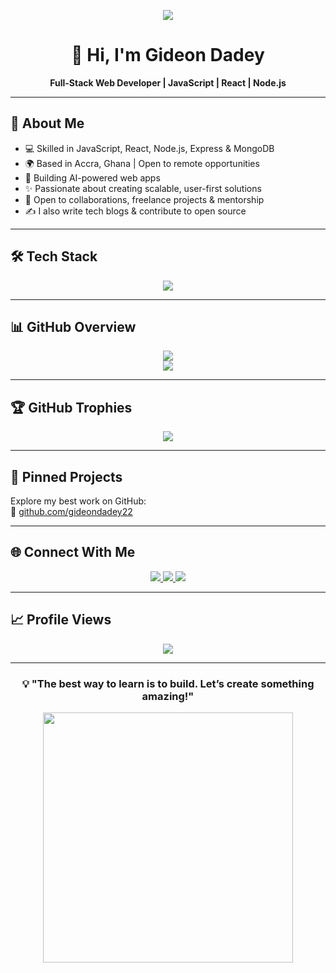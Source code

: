 <!-- Profile Banner -->
<p align="center">
  <img src="https://readme-typing-svg.herokuapp.com?font=Fira+Code&pause=500&color=38C2FF&center=true&vCenter=true&width=435&lines=Full-Stack+Developer;React+|+Node.js+|+JavaScript;Let's+Build+Something+Awesome!" />
</p>

<h1 align="center">👋 Hi, I'm Gideon Dadey</h1>

<p align="center">
  <strong>Full-Stack Web Developer | JavaScript | React | Node.js</strong>
</p>

---

## 🚀 About Me
- 💻 Skilled in JavaScript, React, Node.js, Express & MongoDB  
- 🌍 Based in Accra, Ghana | Open to remote opportunities  
- 🔭 Building AI-powered web apps  
- ✨ Passionate about creating scalable, user-first solutions  
- 🤝 Open to collaborations, freelance projects & mentorship  
- ✍️ I also write tech blogs & contribute to open source

---

## 🛠️ Tech Stack
<p align="center">
  <img src="https://skillicons.dev/icons?i=js,ts,react,nextjs,nodejs,express,mongodb,postgresql,docker,aws,git,figma" />
</p>

---

## 📊 GitHub Overview
<p align="center">
  <img src="https://github-readme-stats.vercel.app/api/top-langs/?username=gideondadey22&layout=compact&theme=tokyonight" />
  <br />
  <img src="https://github-profile-summary-cards.vercel.app/api/cards/profile-details?username=gideondadey22&theme=tokyonight" />
</p>

---

## 🏆 GitHub Trophies
<p align="center">
  <img src="https://github-profile-trophy.vercel.app/?username=gideondadey22&theme=flat&margin-w=15&margin-h=15" />
</p>

---

## 📌 Pinned Projects
Explore my best work on GitHub:  
🔗 [github.com/gideondadey22](https://github.com/gideondadey22?tab=repositories)

---

## 🌐 Connect With Me
<p align="center">
  <a href="https://www.linkedin.com/in/gideon-dadey-263128182/" target="_blank">
    <img src="https://img.shields.io/badge/LinkedIn-0A66C2?style=for-the-badge&logo=linkedin&logoColor=white" />
  </a>
  <a href="https://twitter.com/cannymirah" target="_blank">
    <img src="https://img.shields.io/badge/Twitter-1DA1F2?style=for-the-badge&logo=twitter&logoColor=white" />
  </a>
  <a href="mailto:your.email@example.com">
    <img src="https://img.shields.io/badge/Email-D14836?style=for-the-badge&logo=gmail&logoColor=white" />
  </a>
</p>

---

## 📈 Profile Views
<p align="center">
  <img src="https://komarev.com/ghpvc/?username=gideondadey22&color=blue" />
</p>

---

<h3 align="center">💡 "The best way to learn is to build. Let’s create something amazing!"</h3>
<p align="center">
  <img src="https://media.giphy.com/media/qgQUggAC3Pfv687qPC/giphy.gif" width="400" />
</p>
